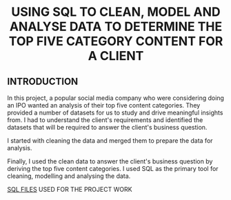 # <p align="center"> USING SQL TO CLEAN, MODEL AND ANALYSE DATA TO DETERMINE THE TOP FIVE CATEGORY CONTENT FOR A CLIENT

## INTRODUCTION

In this project, a popular social media company who were considering doing an IPO wanted an analysis of their top five content categories.  They provided a number of datasets for us to study and drive meaningful insights from. I had to understand the client's requirements and identified the datasets that will be required to answer the client's business question.

I started with cleaning the data and merged them to prepare the data for analysis.

Finally, I used the clean data to answer the client's business question by deriving the top five content categories. I used SQL as the primary tool for cleaning, modelling and analysing the data.

[SQL FILES](https://github.com/bukkywins/Data-Analysis_Projects/blob/main/assets/SQLQuerySB.sql) USED FOR THE PROJECT WORK
